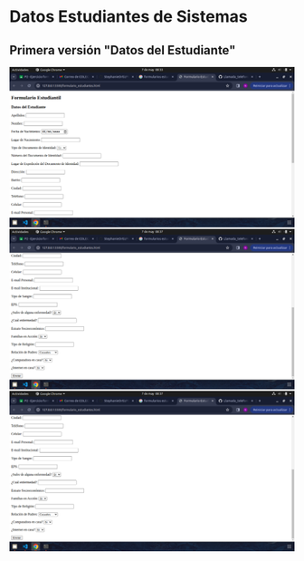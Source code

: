 # Datos Estudiantes de Sistemas

## Primera versión "Datos del Estudiante"
![DatosEstudiante1](datosestudiante1.png "Versión 1, Datos del Estudiante")
![DatosEstudiante2](datosestudiante2.png "Versión 1.1, Datos del Estudiante")
![DatosEstudiante3](datosestudiante2.png "Versión 1.1, Datos del Estudiante")